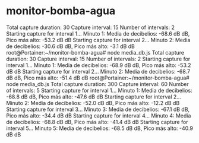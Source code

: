 # monitor-bomba-agua

Total capture duration: 30
Capture interval: 15
Number of intervals: 2
Starting capture for interval 1...
Minuto 1: Media de decibelios: -68.6 dB dB, Pico más alto: -53.2 dB dB
Starting capture for interval 2...
Minuto 2: Media de decibelios: -30.6 dB dB, Pico más alto: -3.1 dB dB
root@Portainer:~/monitor-bomba-agua# node media_db.js
Total capture duration: 30
Capture interval: 15
Number of intervals: 2
Starting capture for interval 1...
Minuto 1: Media de decibelios: -68.9 dB dB, Pico más alto: -53.2 dB dB
Starting capture for interval 2...
Minuto 2: Media de decibelios: -68.7 dB dB, Pico más alto: -51.4 dB dB
root@Portainer:~/monitor-bomba-agua# node media_db.js
Total capture duration: 300
Capture interval: 60
Number of intervals: 5
Starting capture for interval 1...
Minuto 1: Media de decibelios: -68.8 dB dB, Pico más alto: -47.6 dB dB
Starting capture for interval 2...
Minuto 2: Media de decibelios: -52.0 dB dB, Pico más alto: -12.2 dB dB
Starting capture for interval 3...
Minuto 3: Media de decibelios: -67.1 dB dB, Pico más alto: -34.4 dB dB
Starting capture for interval 4...
Minuto 4: Media de decibelios: -68.8 dB dB, Pico más alto: -41.4 dB dB
Starting capture for interval 5...
Minuto 5: Media de decibelios: -68.5 dB dB, Pico más alto: -40.9 dB dB
